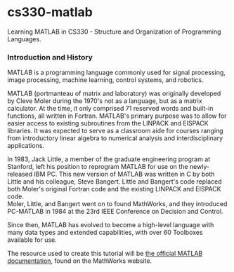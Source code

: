 # cs330-matlab
Learning MATLAB in CS330 - Structure and Organization of Programming Languages.

### Introduction and History
MATLAB is a programming language commonly used for signal processing, image processing, machine learning, control systems, and robotics.
   
MATLAB (portmanteau of matrix and laboratory) was originally developed by Cleve Moler during the 1970's not as a language, but as a matrix calculator. At the time, it only comprised 71 reserved words and built-in functions, all written in Fortran. MATLAB's primary purpose was to allow for easier access to existing subroutines from the LINPACK and EISPACK libraries. It was expected to serve as a classroom aide for courses ranging from introductory linear algebra to numerical analysis and interdisciplinary applications.   

In 1983, Jack Little, a member of the graduate engineering program at Stanford, left his position to reprogram MATLAB for use on the newly-released IBM PC. This new version of MATLAB was written in C by both Little and his colleague, Steve Bangert. Little and Bangert's code replaced both Moler's original Fortran code and the existing LINPACK and EISPACK code.    
Moler, Little, and Bangert went on to found MathWorks, and they introduced PC-MATLAB in 1984 at the 23rd IEEE Conference on Decision and Control.   

Since then, MATLAB has evolved to become a high-level language with many data types and extended capabilities, with over 60 Toolboxes available for use.    
   
The resource used to create this tutorial will be [the official MATLAB documentation](https://www.mathworks.com/help/matlab/ "MathWorks MATLAB Documentation"), found on the MathWorks website.
